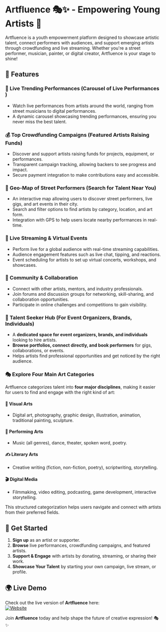 # Artfluence 🎭✨  - Empowering Young Artists 🌟

Artfluence is a youth empowerment platform designed to showcase artistic talent, connect performers with audiences, and support emerging artists through crowdfunding and live streaming. Whether you're a street performer, musician, painter, or digital creator, Artfluence is your stage to shine!

## 🌟 Features

### 🎤 Live Trending Performances (Carousel of Live Performances )
- Watch live performances from artists around the world, ranging from street musicians to digital performances.
- A dynamic carousel showcasing trending performances, ensuring you never miss the best talent.

### 💰 Top Crowdfunding Campaigns (Featured Artists Raising Funds)
- Discover and support artists raising funds for projects, equipment, or performances.
- Transparent campaign tracking, allowing backers to see progress and impact.
- Secure payment integration to make contributions easy and accessible.

### 📍 Geo-Map of Street Performers (Search for Talent Near You)
- An interactive map allowing users to discover street performers, live gigs, and art events in their city.
- Search and filter options to find artists by category, location, and art form.
- Integration with GPS to help users locate nearby performances in real-time.

### 🎥 Live Streaming & Virtual Events
- Perform live for a global audience with real-time streaming capabilities.
- Audience engagement features such as live chat, tipping, and reactions.
- Event scheduling for artists to set up virtual concerts, workshops, and showcases.

### 🎨 Community & Collaboration
- Connect with other artists, mentors, and industry professionals.
- Join forums and discussion groups for networking, skill-sharing, and collaboration opportunities.
- Participate in online challenges and competitions to gain visibility.
  
### 🎯 Talent Seeker Hub (For Event Organizers, Brands, Individuals)  
- A **dedicated space for event organizers, brands, and individuals** looking to hire artists.  
- **Browse portfolios, connect directly, and book performers** for gigs, collaborations, or events.  
- Helps artists find professional opportunities and get noticed by the right audience.

### 🎭 Explore Four Main Art Categories  
Artfluence categorizes talent into **four major disciplines**, making it easier for users to find and engage with the right kind of art:  

#### 🎨 **Visual Arts**  
- Digital art, photography, graphic design, illustration, animation, traditional painting, sculpture.  

#### 🎵 **Performing Arts**  
- Music (all genres), dance, theater, spoken word, poetry.  

#### ✍️ **Literary Arts**  
- Creative writing (fiction, non-fiction, poetry), scriptwriting, storytelling.  

#### 🎬 **Digital Media**  
- Filmmaking, video editing, podcasting, game development, interactive storytelling.  

This structured categorization helps users navigate and connect with artists from their preferred fields.  


## 🚀 Get Started
1. **Sign up** as an artist or supporter.
2. **Browse** live performances, crowdfunding campaigns, and featured artists.
3. **Support & Engage** with artists by donating, streaming, or sharing their work.
4. **Showcase Your Talent** by starting your own campaign, live stream, or profile.



## 🌍 Live Demo  
Check out the live version of **Artfluence** here:  
[![Website](https://img.shields.io/badge/Live%20Demo-Artfluence-orange?style=for-the-badge&logo=render)](https://artfluence.onrender.com/)




Join **Artfluence** today and help shape the future of creative expression! 🎭✨
